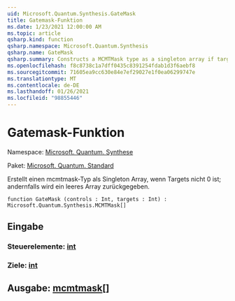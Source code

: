 ```yaml
---
uid: Microsoft.Quantum.Synthesis.GateMask
title: Gatemask-Funktion
ms.date: 1/23/2021 12:00:00 AM
ms.topic: article
qsharp.kind: function
qsharp.namespace: Microsoft.Quantum.Synthesis
qsharp.name: GateMask
qsharp.summary: Constructs a MCMTMask type as a singleton array if targets is not 0, otherwise returns an empty array.
ms.openlocfilehash: f8c8738c1a7dff0435c8391254fdab1d3f6aebf8
ms.sourcegitcommit: 71605ea9cc630e84e7ef29027e1f0ea06299747e
ms.translationtype: MT
ms.contentlocale: de-DE
ms.lasthandoff: 01/26/2021
ms.locfileid: "98855446"
---
```

# <a name="gatemask-function"></a>Gatemask-Funktion

Namespace: [Microsoft. Quantum. Synthese](xref:Microsoft.Quantum.Synthesis)

Paket: [Microsoft. Quantum. Standard](https://nuget.org/packages/Microsoft.Quantum.Standard)


Erstellt einen mcmtmask-Typ als Singleton Array, wenn Targets nicht 0 ist; andernfalls wird ein leeres Array zurückgegeben.

```qsharp
function GateMask (controls : Int, targets : Int) : Microsoft.Quantum.Synthesis.MCMTMask[]
```


## <a name="input"></a>Eingabe

### <a name="controls--int"></a>Steuerelemente: [int](xref:microsoft.quantum.lang-ref.int)




### <a name="targets--int"></a>Ziele: [int](xref:microsoft.quantum.lang-ref.int)





## <a name="output--mcmtmask"></a>Ausgabe: [mcmtmask](xref:Microsoft.Quantum.Synthesis.MCMTMask)[]

